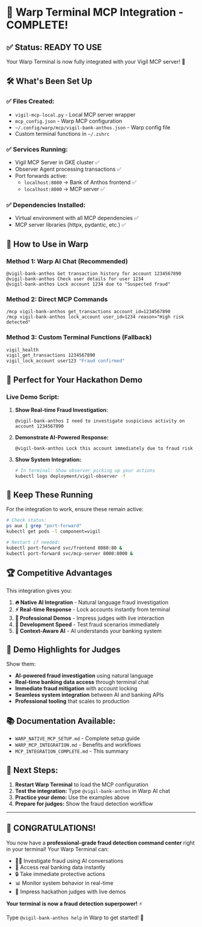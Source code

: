 # 🎉 Warp Terminal MCP Integration - COMPLETE!

## ✅ **Status: READY TO USE**

Your Warp Terminal is now fully integrated with your Vigil MCP server! 🚀

## 🛠️ **What's Been Set Up**

### ✅ **Files Created:**
- `vigil-mcp-local.py` - Local MCP server wrapper  
- `mcp_config.json` - Warp MCP configuration
- `~/.config/warp/mcp/vigil-bank-anthos.json` - Warp config file
- Custom terminal functions in `~/.zshrc`

### ✅ **Services Running:**
- Vigil MCP Server in GKE cluster ✅
- Observer Agent processing transactions ✅  
- Port forwards active:
  - `localhost:8080` → Bank of Anthos frontend ✅
  - `localhost:8000` → MCP server ✅

### ✅ **Dependencies Installed:**
- Virtual environment with all MCP dependencies ✅
- MCP server libraries (httpx, pydantic, etc.) ✅

## 🚀 **How to Use in Warp**

### **Method 1: Warp AI Chat (Recommended)**
```
@vigil-bank-anthos Get transaction history for account 1234567890
@vigil-bank-anthos Check user details for user 1234  
@vigil-bank-anthos Lock account 1234 due to "Suspected fraud"
```

### **Method 2: Direct MCP Commands**
```
/mcp vigil-bank-anthos get_transactions account_id=1234567890
/mcp vigil-bank-anthos lock_account user_id=1234 reason="High risk detected"
```

### **Method 3: Custom Terminal Functions (Fallback)**
```bash
vigil_health
vigil_get_transactions 1234567890
vigil_lock_account user123 "Fraud confirmed"
```

## 🎯 **Perfect for Your Hackathon Demo**

### **Live Demo Script:**
1. **Show Real-time Fraud Investigation:**
   ```
   @vigil-bank-anthos I need to investigate suspicious activity on account 1234567890
   ```

2. **Demonstrate AI-Powered Response:**
   ```
   @vigil-bank-anthos Lock this account immediately due to fraud risk
   ```

3. **Show System Integration:**
   ```bash
   # In terminal: Show observer picking up your actions
   kubectl logs deployment/vigil-observer -f
   ```

## 🔧 **Keep These Running**

For the integration to work, ensure these remain active:

```bash
# Check status:
ps aux | grep "port-forward"
kubectl get pods -l component=vigil

# Restart if needed:
kubectl port-forward svc/frontend 8080:80 &
kubectl port-forward svc/mcp-server 8000:8000 &
```

## 🏆 **Competitive Advantages**

This integration gives you:

1. **🔥 Native AI Integration** - Natural language fraud investigation
2. **⚡ Real-time Response** - Lock accounts instantly from terminal  
3. **🎨 Professional Demos** - Impress judges with live interaction
4. **🚀 Development Speed** - Test fraud scenarios immediately
5. **🧠 Context-Aware AI** - AI understands your banking system

## 🎪 **Demo Highlights for Judges**

Show them:
- **AI-powered fraud investigation** using natural language
- **Real-time banking data access** through terminal chat
- **Immediate fraud mitigation** with account locking
- **Seamless system integration** between AI and banking APIs
- **Professional tooling** that scales to production

## 📚 **Documentation Available:**

- `WARP_NATIVE_MCP_SETUP.md` - Complete setup guide
- `WARP_MCP_INTEGRATION.md` - Benefits and workflows  
- `MCP_INTEGRATION_COMPLETE.md` - This summary

## 🚨 **Next Steps:**

1. **Restart Warp Terminal** to load the MCP configuration
2. **Test the integration:** Type `@vigil-bank-anthos` in Warp AI chat
3. **Practice your demo:** Use the examples above
4. **Prepare for judges:** Show the fraud detection workflow

---

## 🎉 **CONGRATULATIONS!**

You now have a **professional-grade fraud detection command center** right in your terminal! Your Warp Terminal can:

- 🕵️‍♂️ Investigate fraud using AI conversations
- 🏦 Access real banking data instantly  
- 🔒 Take immediate protective actions
- 📊 Monitor system behavior in real-time
- 🚀 Impress hackathon judges with live demos

**Your terminal is now a fraud detection superpower!** ⚡

Type `@vigil-bank-anthos help` in Warp to get started! 🎯